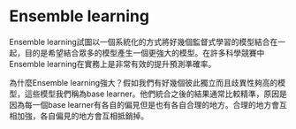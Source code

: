 # Ensemble learning
Ensemble learning試圖以一個系統化的方式將好幾個監督式學習的模型結合在一起，目的是希望結合眾多的模型產生一個更強大的模型。在許多科學競賽中Ensemble learning在實務上是非常有效的提升預測準確率。

為什麼Ensemble learning強大？假如我們有好幾個彼此獨立而且歧異性夠高的模型，這些模型我們稱為base learner。他們統合之後的結果通常比較精準，原因是因為每一個base learner有各自的偏見但是也有各自合理的地方。合理的地方會互相加強，各自偏見的地方會互相抵銷掉。